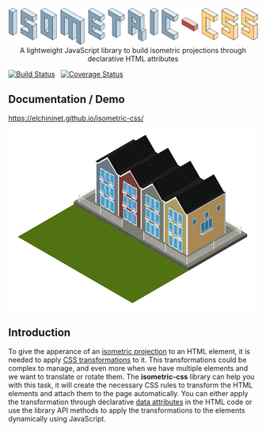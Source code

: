 <p align="center">
    <a href="https://github.com/elchininet/isometric-css">
        <img src="https://raw.githubusercontent.com/elchininet/isometric-css/master/docs-src/src/images/isometric-css.png" width="550" title="isometric-css" />
    </a>
    <br>
    A lightweight JavaScript library to build isometric projections through declarative HTML attributes
</p>

[![Build Status](https://travis-ci.com/elchininet/isometric-css.svg?branch=master)](https://travis-ci.com/elchininet/isometric-css) &nbsp; [![Coverage Status](https://coveralls.io/repos/github/elchininet/isometric-css/badge.svg?branch=master)](https://coveralls.io/github/elchininet/isometric-css?branch=master)

## Documentation / Demo

https://elchininet.github.io/isometric-css/

<a href="https://elchininet.github.io/isometric-css/">
    <img src="./docs-src/src/images/isometric.png?raw=true" width="838" title="isometric-css" />
</a>

## Introduction

To give the apperance of an <a href="https://en.wikipedia.org/wiki/Isometric_projection" target="_blank" rel="noreferrer noopener">isometric projection</a> to an HTML element, it is needed to apply <a href="https://developer.mozilla.org/en-US/docs/Web/CSS/transform" target="_blank" rel="noreferrer noopener">CSS transformations</a> to it. This transformations could be complex to manage, and even more when we have multiple elements and we want to translate or rotate them. The **isometric-css** library can help you with this task, it will create the necessary CSS rules to transform the HTML elements and attach them to the page automatically. You can either apply the transformation through declarative <a href="https://developer.mozilla.org/en-US/docs/Web/HTML/Global_attributes/data-*" target="_blank" rel="noreferrer noopener">data attributes</a> in the HTML code or use the library API methods to apply the transformations to the elements dynamically using JavaScript.